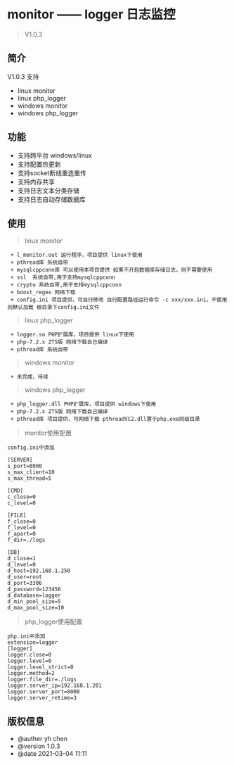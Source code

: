 
monitor —— logger 日志监控
===============

> V1.0.3

## 简介

V1.0.3 支持

 + linux monitor
 + linux php_logger
 + windows monitor
 + windows php_logger
 
## 功能

 + 支持跨平台 windows/linux
 + 支持配置热更新
 + 支持socket断线重连重传
 + 支持内存共享
 + 支持日志文本分类存储
 + 支持日志自动存储数据库

## 使用

> linux monitor

~~~
 + l_monitor.out 运行程序，项目提供 linux下使用
 + pthread库 系统自带 
 + mysqlcppconn库 可以使用本项目提供 如果不开启数据库存储日志，则不需要使用
 + ssl	系统自带,用于支持mysqlcppconn
 + crypto 系统自带,用于支持mysqlcppconn
 + boost_regex 网络下载
 + config.ini 项目提供，可自行修改 自行配置路径运行命令 -c xxx/xxx.ini，不使用则默认加载 根目录下config.ini文件  
~~~

> linux php_logger

~~~
 + logger.so PHP扩展库，项目提供 linux下使用
 + php-7.2.x ZTS版 网络下载自己编译 
 + pthread库 系统自带
~~~

> windows monitor

~~~
 + 未完成，待续
~~~

> windows php_logger

~~~
 + php_logger.dll PHP扩展库，项目提供 windows下使用
 + php-7.2.x ZTS版 网络下载自己编译 
 + pthread库 项目提供，可网络下载 pthreadVC2.dll置于php.exe同级目录
~~~

> monitor使用配置

~~~
config.ini中添加

[SERVER]
s_port=8000
s_max_client=10
s_max_thread=5

[CMD]
c_close=0
c_level=0

[FILE]
f_close=0
f_level=0
f_apart=0 
f_dir=./logs

[DB]
d_close=1
d_level=0
d_host=192.168.1.250
d_user=root
d_port=3306
d_password=123456
d_database=logger
d_min_pool_size=5
d_max_pool_size=10
~~~

> php_logger使用配置

~~~
php.ini中添加
extension=logger
[logger]
logger.close=0
logger.level=0
logger.level_strict=0
logger.method=2
logger.file_dir=./logs
logger.server_ip=192.168.1.201 
logger.server_port=8000
logger.server_retime=3
~~~

## 版权信息

 + @auther yh chen 
 + @version 1.0.3
 + @date 2021-03-04 11:11
